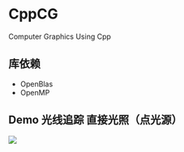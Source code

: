 # CppCG
Computer Graphics Using Cpp

## 库依赖
- OpenBlas
- OpenMP

## Demo 光线追踪 直接光照（点光源）
![](demo/test=.png)
